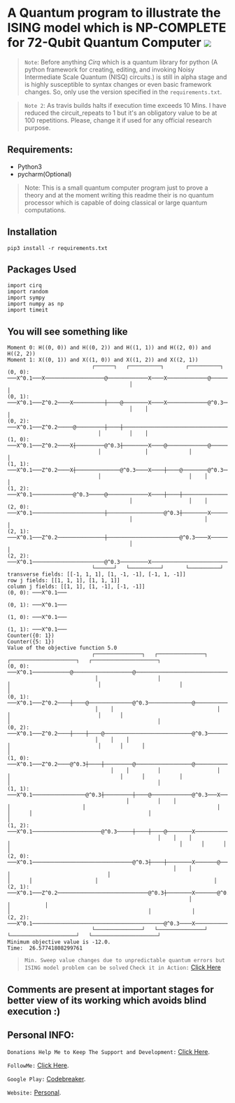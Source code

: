 # A Quantum program to illustrate the ISING model which is NP-COMPLETE for 72-Qubit Quantum Computer ![](https://travis-ci.com/CodeBreaker444/A-Quantum-program-to-illustrate-the-ISING-model-which-is-NP-COMPLETE.svg?branch=master)
> `Note`: Before anything *Cirq* which is a quantum library for python (A python framework for creating, editing, and invoking Noisy Intermediate Scale Quantum (NISQ) circuits.) is still in alpha stage and is highly susceptible to syntax changes or even basic framework changes. So, only use the version specified in the `requirements.txt`.

> `Note 2`: As travis builds halts if execution time exceeds 10 Mins. I have reduced the circuit_repeats to 1 but it's an obligatory value to be at 100 repetitions. Please, change it if used for any official research purpose.

## Requirements:
- Python3
- pycharm(Optional)

> Note: This is a small quantum computer program just to prove a theory and at the moment writing this readme their is no quantum processor which is capable of doing classical or large quantum computations.
## Installation
``` pip3 install -r requirements.txt ```
## Packages Used
```
import cirq
import random
import sympy
import numpy as np
import timeit

```

## You will see something like
```
Moment 0: H((0, 0)) and H((0, 2)) and H((1, 1)) and H((2, 0)) and H((2, 2))
Moment 1: X((0, 1)) and X((1, 0)) and X((1, 2)) and X((2, 1))
                           ┌──────┐   ┌──────────┐       ┌──────────┐
(0, 0): ───X^0.1───X───────────────────@─────────────X────X─────────────@───────X───────────────────────────────
                                       │                                │
(0, 1): ───X^0.1───Z^0.2────X──────────┼────@────────X────X─────────────@^0.3───X───────@───────────────────────
                                       │    │                                           │
(0, 2): ───X^0.1───Z^0.2─────@─────────┼────┼───────────────────────────────────────────@^0.3───────────────────
                             │         │    │
(1, 0): ───X^0.1───Z^0.2────X┼─────────@^0.3┼────────X────@─────────────@───────────────────────────────────────
                             │              │             │             │
(1, 1): ───X^0.1───Z^0.2────X┼──────────────@^0.3────X────┼────@────────@^0.3───X───────@───────X───────────────
                             │                            │    │                        │
(1, 2): ───X^0.1─────────────@^0.3─────@─────────────X────┼────┼────────────────────────@^0.3───X───────────────
                                       │                  │    │
(2, 0): ───X^0.1───────────────────────┼──────────────────@^0.3┼────────X───────@───────X───────────────────────
                                       │                       │                │
(2, 1): ───X^0.1───Z^0.2───────────────┼───────────────────────@^0.3────X───────@^0.3───X───────X───@───────X───
                                       │                                                            │
(2, 2): ───X^0.1───────────────────────@^0.3─────────X──────────────────────────────────────────────@^0.3───X───
                           └──────┘   └──────────┘       └──────────┘
transverse fields: [[-1, 1, 1], [1, -1, -1], [-1, 1, -1]]
row j fields: [[1, 1, 1], [1, 1, 1]]
column j fields: [[1, 1], [1, -1], [-1, -1]]
(0, 0): ───X^0.1───

(0, 1): ───X^0.1───

(1, 0): ───X^0.1───

(1, 1): ───X^0.1───
Counter({0: 1})
Counter({5: 1})
Value of the objective function 5.0
                           ┌───────────────┐   ┌───────────────┐                                                                       ┌─────────────────────┐   ┌─────────────────────┐
(0, 0): ───X^0.1────────────@───────────────────@──────────────────────────────────────────────────────────M('x')───X^alpha─────────────@─────────────────────────@────────────────────────────────────────────────────────────────────────M('x')───
                            │                   │                                                          │                            │                         │                                                                        │
(0, 1): ───X^0.1───Z^0.2────┼────@──────────────@^0.3──────────────@───────────────────────────────────────M────────X^alpha───Z^beta────┼──────@──────────────────@^gamma──────────────────@───────────────────────────────────────────────M────────
                            │    │                                 │                                       │                            │      │                                           │                                               │
(0, 2): ───X^0.1───Z^0.2────┼────┼────@────────────────────────────@^0.3───────────────────────────────────M────────X^alpha───Z^beta────┼──────┼──────@────────────────────────────────────@^gamma─────────────────────────────────────────M────────
                            │    │    │                                                                    │                            │      │      │                                                                                    │
(1, 0): ───X^0.1───Z^0.2────@^0.3┼────┼─────────@──────────────────@───────────────────────────────────────M────────X^alpha───Z^beta────@^gamma┼──────┼───────────@────────────────────────@───────────────────────────────────────────────M────────
                                 │    │         │                  │                                       │                                   │      │           │                        │                                               │
(1, 1): ───X^0.1─────────────────@^0.3┼─────────┼────@─────────────@^0.3───X───────@───────X───────────────M────────X^alpha────────────────────@^gamma┼───────────┼──────@─────────────────@^gamma───X─────────@─────────X─────────────────M────────
                                      │         │    │                             │                       │                                          │           │      │                                     │                           │
(1, 2): ───X^0.1──────────────────────@^0.3─────┼────┼────@────────X───────────────@^0.3───X───────────────M────────X^alpha───────────────────────────@^gamma─────┼──────┼──────@──────────X───────────────────@^gamma───X─────────────────M────────
                                                │    │    │                                                │                                                      │      │      │                                                          │
(2, 0): ───X^0.1────────────────────────────────@^0.3┼────┼────────X───────@───────X───────────────────────M────────X^alpha───────────────────────────────────────@^gamma┼──────┼──────────X─────────@─────────X───────────────────────────M────────
                                                     │    │                │                               │                                                             │      │                    │                                     │
(2, 1): ───X^0.1───Z^0.2─────────────────────────────@^0.3┼────────X───────@^0.3───X───────X───@───────X───M────────X^alpha───Z^beta─────────────────────────────────────@^gamma┼──────────X─────────@^gamma───X─────────X───@─────────X───M────────
                                                          │                                    │           │                                                                    │                                            │             │
(2, 2): ───X^0.1──────────────────────────────────────────@^0.3────X───────────────────────────@^0.3───X───M────────X^alpha─────────────────────────────────────────────────────@^gamma────X─────────────────────────────────@^gamma───X───M────────
                           └───────────────┘   └───────────────┘                                                                       └─────────────────────┘   └─────────────────────┘
Minimum objective value is -12.0.
Time:  26.57741808299761

```
> `Min. Sweep value changes due to unpredictable quantum errors but ISING model problem can be solved`
> `Check it in Action:` [Click Here](https://travis-ci.com/CodeBreaker444/A-Quantum-program-to-illustrate-the-ISING-model-which-is-NP-COMPLETE/builds/118221709)
## Comments are present at important stages for better view of its working which avoids blind execution :)
## Personal INFO:
`Donations Help Me to Keep The Support and Development:` [Click Here](https://paypal.me/zer0error).

`FollowMe:` [Click Here](https://facebook.com/zer0error/).

`Google Play:` [Codebreaker](https://play.google.com/store/apps/dev?id=8331274631553271784&hl=en).

`Website:` [Personal](https://govardhanchitrada.me).
